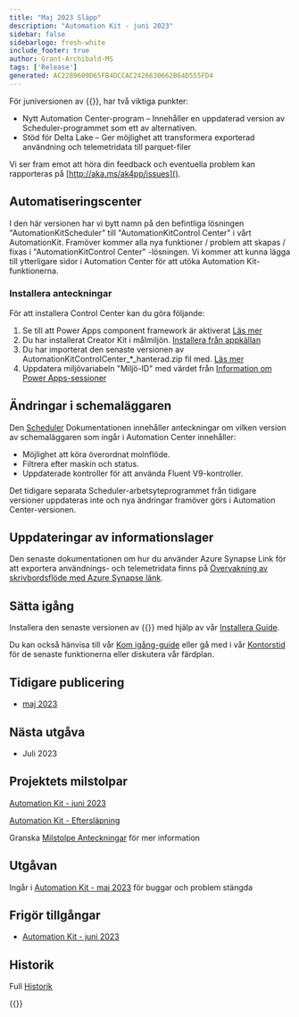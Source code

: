 ```yaml
---
title: "Maj 2023 Släpp"
description: "Automation Kit - juni 2023"
sidebar: false
sidebarlogo: fresh-white
include_footer: true
author: Grant-Archibald-MS
tags: ['Release']
generated: AC2289609D65FB4DCCAC2426630662B64D555FD4
---
```


För juniversionen av {{<product-name>}}, har två viktiga punkter:

- Nytt Automation Center-program – Innehåller en uppdaterad version av Scheduler-programmet som ett av alternativen.
- Stöd för Delta Lake – Ger möjlighet att transformera exporterad användning och telemetridata till parquet-filer

Vi ser fram emot att höra din feedback och eventuella problem kan rapporteras på [http://aka.ms/ak4pp/issues]().

## Automatiseringscenter

I den här versionen har vi bytt namn på den befintliga lösningen "AutomationKitScheduler" till "AutomationKitControl Center" i vårt AutomationKit. Framöver kommer alla nya funktioner / problem att skapas / fixas i "AutomationKitControl Center" -lösningen. Vi kommer att kunna lägga till ytterligare sidor i Automation Center för att utöka Automation Kit-funktionerna.

### Installera anteckningar

För att installera Control Center kan du göra följande:

1. Se till att Power Apps component framework är aktiverat <a href="https://learn.microsoft.com/power-apps/developer/component-framework/component-framework-for-canvas-apps#enable-the-power-apps-component-framework-feature" target="_blank">Läs mer</a>
2. Du har installerat Creator Kit i målmiljön. <a href="https://appsource.microsoft.com/product/dynamics-365/microsoftpowercatarch.creatorkit1" target="_blank">Installera från appkällan</a>
3. Du har importerat den senaste versionen av AutomationKitControlCenter_*_hanterad.zip fil med. <a href='https://learn.microsoft.com/power-apps/maker/data-platform/import-update-export-solutions' target="_blank">Läs mer</a>
4. Uppdatera miljövariabeln "Miljö-ID" med värdet från [Information om Power Apps-sessioner](https://learn.microsoft.com/power-apps/maker/canvas-apps/get-sessionid)

## Ändringar i schemaläggaren

Den [Scheduler](/sv/features/scheduler) Dokumentationen innehåller anteckningar om vilken version av schemaläggaren som ingår i Automation Center innehåller:

- Möjlighet att köra överordnat molnflöde.
- Filtrera efter maskin och status.
- Uppdaterade kontroller för att använda Fluent V9-kontroller.

Det tidigare separata Scheduler-arbetsyteprogrammet från tidigare versioner uppdateras inte och nya ändringar framöver görs i Automation Center-versionen.

## Uppdateringar av informationslager

Den senaste dokumentationen om hur du använder Azure Synapse Link för att exportera användnings- och telemetridata finns på [Övervakning av skrivbordsflöde med Azure Synapse länk](https://github.com/microsoft/powercat-automation-kit/tree/main/AutomationKit_Flow_BYODL).

## Sätta igång

Installera den senaste versionen av {{<product-name>}} med hjälp av vår [Installera Guide](/sv/get-started/install).

Du kan också hänvisa till vår [Kom igång-guide](/sv/get-started) eller gå med i vår [Kontorstid](/sv/office-hours) för de senaste funktionerna eller diskutera vår färdplan.

## Tidigare publicering

- [maj 2023](/sv/releases/may-2023)

## Nästa utgåva

- Juli 2023

## Projektets milstolpar

[Automation Kit - juni 2023](https://github.com/orgs/microsoft/projects/486/views/13)

[Automation Kit - Eftersläpning](https://github.com/orgs/microsoft/projects/486/views/1)

Granska [Milstolpe Anteckningar](/sv/releases/milestones) för mer information

## Utgåvan

Ingår i [Automation Kit - maj 2023](https://github.com/microsoft/powercat-automation-kit/releases/tag/AutomationKit-May2023) för buggar och problem stängda

## Frigör tillgångar

- [Automation Kit - juni 2023](https://github.com/microsoft/powercat-automation-kit/releases/tag/AutomationKit-June2023)

## Historik

Full [Historik](/sv/releases)

{{<questions name="/content/sv/releases/june-2023.json" completed="Tack för att du ger feedback" showNavigationButtons="false" locale="sv">}}
